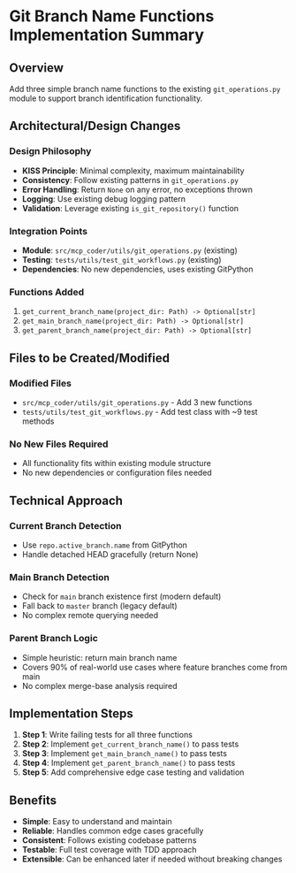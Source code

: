 # Git Branch Name Functions Implementation Summary

## Overview
Add three simple branch name functions to the existing `git_operations.py` module to support branch identification functionality.

## Architectural/Design Changes

### Design Philosophy
- **KISS Principle**: Minimal complexity, maximum maintainability
- **Consistency**: Follow existing patterns in `git_operations.py`
- **Error Handling**: Return `None` on any error, no exceptions thrown
- **Logging**: Use existing debug logging pattern
- **Validation**: Leverage existing `is_git_repository()` function

### Integration Points
- **Module**: `src/mcp_coder/utils/git_operations.py` (existing)
- **Testing**: `tests/utils/test_git_workflows.py` (existing)
- **Dependencies**: No new dependencies, uses existing GitPython

### Functions Added
1. `get_current_branch_name(project_dir: Path) -> Optional[str]`
2. `get_main_branch_name(project_dir: Path) -> Optional[str]` 
3. `get_parent_branch_name(project_dir: Path) -> Optional[str]`

## Files to be Created/Modified

### Modified Files
- `src/mcp_coder/utils/git_operations.py` - Add 3 new functions
- `tests/utils/test_git_workflows.py` - Add test class with ~9 test methods

### No New Files Required
- All functionality fits within existing module structure
- No new dependencies or configuration files needed

## Technical Approach

### Current Branch Detection
- Use `repo.active_branch.name` from GitPython
- Handle detached HEAD gracefully (return None)

### Main Branch Detection  
- Check for `main` branch existence first (modern default)
- Fall back to `master` branch (legacy default)
- No complex remote querying needed

### Parent Branch Logic
- Simple heuristic: return main branch name
- Covers 90% of real-world use cases where feature branches come from main
- No complex merge-base analysis required

## Implementation Steps
1. **Step 1**: Write failing tests for all three functions
2. **Step 2**: Implement `get_current_branch_name()` to pass tests
3. **Step 3**: Implement `get_main_branch_name()` to pass tests  
4. **Step 4**: Implement `get_parent_branch_name()` to pass tests
5. **Step 5**: Add comprehensive edge case testing and validation

## Benefits
- **Simple**: Easy to understand and maintain
- **Reliable**: Handles common edge cases gracefully  
- **Consistent**: Follows existing codebase patterns
- **Testable**: Full test coverage with TDD approach
- **Extensible**: Can be enhanced later if needed without breaking changes
